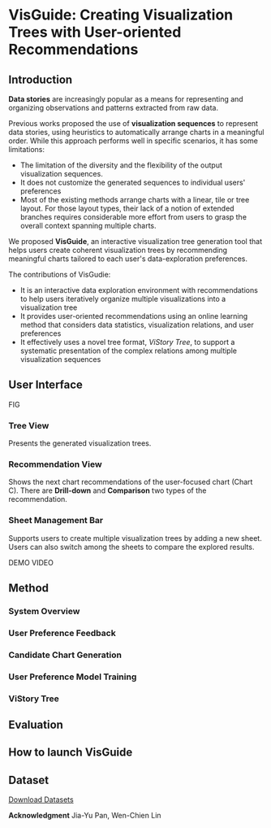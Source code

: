 # VisGuide: Creating Visualization Trees with User-oriented Recommendations

## Introduction
**Data stories** are increasingly popular as a means for representing and organizing observations and patterns extracted from raw data. 

Previous works proposed the use of **visualization sequences** to represent data stories, using heuristics to automatically arrange charts in a meaningful order. While this approach performs well in specific scenarios, it has some limitations:

* The limitation of the diversity and the flexibility of the output visualization sequences.
* It does not customize the generated sequences to individual users' preferences
* Most of the existing methods arrange charts with a linear, tile or tree layout. For those layout types, their lack of a notion of extended branches requires considerable more effort from users to grasp the overall context spanning multiple charts.

We proposed **VisGuide**, an interactive visualization tree generation tool that helps users create coherent visualization trees by recommending meaningful charts tailored to each user's data-exploration preferences. 

The contributions of VisGudie:

* It is an interactive data exploration environment with recommendations to help users iteratively organize multiple visualizations into a visualization tree
* It  provides user-oriented recommendations using an online learning method that considers data statistics, visualization relations, and user preferences
* It effectively uses a novel tree format, *ViStory Tree*, to support a systematic  presentation of the complex relations among multiple visualization sequences

## User Interface

FIG

### Tree View 
Presents the generated visualization trees.
### Recommendation View
Shows the next chart recommendations of the user-focused chart (Chart C). There are **Drill-down** and **Comparison** two types of the recommendation.
### Sheet Management Bar
Supports users to create multiple visualization trees by adding a new sheet. Users can also switch among the sheets to compare the explored results.

DEMO VIDEO

## Method
### System Overview
### User Preference Feedback
### Candidate Chart Generation
### User Preference Model Training
### ViStory Tree


## Evaluation


## How to launch VisGuide



## Dataset
[Download Datasets](https://drive.google.com/drive/folders/13CNfDDpSL_Lyk4QCw4QT9PAJfAulPEzh?usp=sharing)


**Acknowledgment**
Jia-Yu Pan, Wen-Chien Lin

